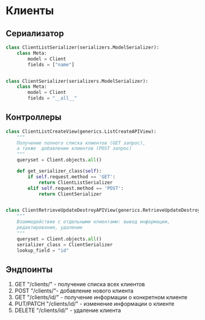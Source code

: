 # Клиенты

## Сериализатор
```python
class ClientListSerializer(serializers.ModelSerializer):
    class Meta:
        model = Client
        fields = ["name"]


class ClientSerializer(serializers.ModelSerializer):
    class Meta:
        model = Client
        fields = "__all__"
```

## Контроллеры
```python
class ClientListCreateView(generics.ListCreateAPIView):
    """
    Получение полного списка клиентов (GET запрос),
    а также  добавление клиентов (POST запрос)
    """
    queryset = Client.objects.all()

    def get_serializer_class(self):
        if self.request.method == 'GET':
            return ClientListSerializer
        elif self.request.method == 'POST':
            return ClientSerializer


class ClientRetrieveUpdateDestroyAPIView(generics.RetrieveUpdateDestroyAPIView):
    """
    Взаимодействие с отдельными клиентами: вывод информации,
    редактирование, удаление
    """
    queryset = Client.objects.all()
    serializer_class = ClientSerializer
    lookup_field = "id"
```

## Эндпоинты
1. GET "/clients/" - получение списка всех клиентов
2. POST "/clients/"- добавление нового клиента
3. GET "/clients/id/" - получение информации о конкретном клиенте
4. PUT/PATCH "/clients/id/" - изменение информации о клиенте
5. DELETE "/clients/id/" - удаление клиента
